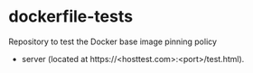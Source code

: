 # dockerfile-tests

Repository to test the Docker base image pinning policy

- server (located at https://\<hosttest.com\>:\<port\>/test.html).
